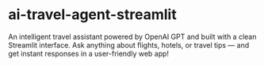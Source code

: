 # ai-travel-agent-streamlit
An intelligent travel assistant powered by OpenAI GPT and built with a clean Streamlit interface. Ask anything about flights, hotels, or travel tips — and get instant responses in a user-friendly web app!
